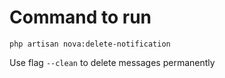 # Command to run
```php artisan nova:delete-notification```

Use flag ```--clean``` to delete messages permanently
